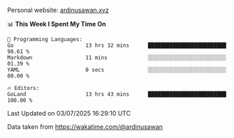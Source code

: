 Personal website: [ardinusawan.xyz](https://ardinusawan.xyz)

<!--START_SECTION:waka-->
📊 **This Week I Spent My Time On** 

```text
💬 Programming Languages: 
Go                       13 hrs 32 mins      █████████████████████████   98.61 % 
Markdown                 11 mins             ░░░░░░░░░░░░░░░░░░░░░░░░░   01.39 % 
YAML                     0 secs              ░░░░░░░░░░░░░░░░░░░░░░░░░   00.00 % 

🔥 Editors: 
GoLand                   13 hrs 43 mins      █████████████████████████   100.00 % 
```


 Last Updated on 03/07/2025 16:29:10 UTC
<!--END_SECTION:waka-->
Data taken from https://wakatime.com/@ardinusawan
